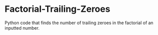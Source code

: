 # Factorial-Trailing-Zeroes
Python code that finds the number of trailing zeroes in the factorial of an inputted number.
